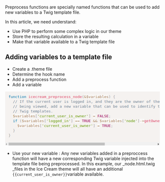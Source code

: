 Preprocess functions are specially named functions that can be used to add new variables to a Twig template file.

In this article, we need understand:

* Use PHP to perform some complex logic in our theme
* Store the resulting calculation in a variable
* Make that variable available to a Twig template file

## Adding variables to a template file

* Create a .theme file
* Determine the hook name
* Add a preprocess function
* Add a variable

![](/assets/add_variable_template.png)

* Use your new variable : Any new variables added in a preproccess function will have a new corresponding Twig variable injected into the template file being preprocessed. In this example, our _node.html.twig _files in the Ice Cream theme will all have an additional `{{current_user_is_owner}}`variable available.




